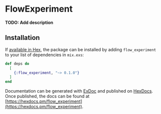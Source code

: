 # FlowExperiment

**TODO: Add description**

## Installation

If [available in Hex](https://hex.pm/docs/publish), the package can be installed
by adding `flow_experiment` to your list of dependencies in `mix.exs`:

```elixir
def deps do
  [
    {:flow_experiment, "~> 0.1.0"}
  ]
end
```

Documentation can be generated with [ExDoc](https://github.com/elixir-lang/ex_doc)
and published on [HexDocs](https://hexdocs.pm). Once published, the docs can
be found at [https://hexdocs.pm/flow_experiment](https://hexdocs.pm/flow_experiment).

